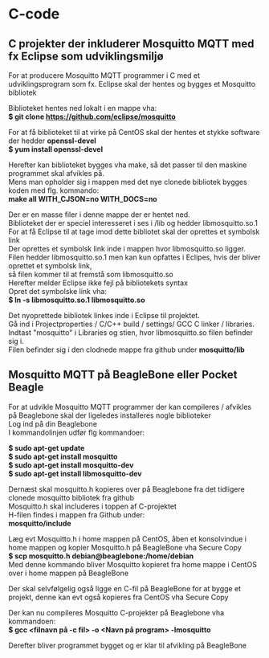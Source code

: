 # C-code

## C projekter der inkluderer Mosquitto MQTT med fx Eclipse som udviklingsmiljø
For at producere Mosquitto MQTT programmer i C med et udviklingsprogram som fx. Eclipse skal der hentes og bygges et Mosquitto bibliotek <br>

Biblioteket hentes ned lokalt i en mappe vha: <br>
**$ git clone https://github.com/eclipse/mosquitto**

For at få biblioteket til at virke på CentOS skal der hentes et stykke software der hedder **openssl-devel** <br>
**$ yum install openssl-devel**

Herefter kan biblioteket bygges vha make, så det passer til den maskine programmet skal afvikles på. <br>
Mens man opholder sig i mappen med det nye clonede bibliotek bygges koden med flg. kommando: <br>
**make all WITH_CJSON=no WITH_DOCS=no**

Der er en masse filer i denne mappe der er hentet ned.  <br>
Biblioteket der er speciel interesseret i ses i /lib og hedder libmosquitto.so.1 <br>
For at få Eclipse til at tage imod dette bibliotet skal der oprettes et symbolsk link <br>
Der oprettes et symbolsk link inde i mappen hvor libmosquitto.so ligger.  <br>
Filen hedder libmosquitto.so.1 men kan kun opfattes i Eclipes, hvis der bliver oprettet et symbolsk link,  <br>
så filen kommer til at fremstå som libmosquitto.so  <br>
Herefter melder Eclipse ikke fejl på bibliotekets syntax <br>
Opret det symbolske link vha: <br>
**$ ln -s libmosquitto.so.1 libmosquitto.so** <br>


Det nyoprettede bibliotek linkes inde i Eclipse til projektet. <br>
Gå ind i Projectproperties /  C/C++ build / settings/ GCC C linker / libraries. <br>
Indtast "mosquitto" i Libraries og stien, hvor libmosquitto.so filen befinder sig i.  <br>
Filen befinder sig i den clodnede mappe fra github under **mosquitto/lib**  <br>

## Mosquitto MQTT på BeagleBone eller Pocket Beagle<br>
For at udvikle Mosquitto MQTT programmer der kan compileres / afvikles på Beaglebone skal der ligeledes installeres nogle biblioteker<br>
Log ind på din Beaglebone<br>
I kommandolinjen udfør flg kommandoer:<br>

**$ sudo apt-get update**<br>
**$ sudo apt-get install mosquitto**<br>
**$ sudo apt-get install mosquitto-dev**<br>
**$ sudo apt-get install libmosquitto-dev**<br>

Dernæst skal mosquitto.h kopieres over på Beaglebone fra det tidligere clonede mosquitto bibliotek fra github<br>
Mosquitto.h skal includeres i toppen af C-projektet<br>
H-filen findes i mappen fra Github under:<br>
**mosquitto/include**<br>

Læg evt Mosquitto.h i home mappen på CentOS, åben et konsolvindue i home mappen og kopier Mosquitto.h på BeagleBone vha Secure Copy <br>
**$ scp mosquitto.h debian@beaglebone:/home/debian** <br>
Med denne kommando bliver Mosquitto kopieret fra home mappe i CentOS over i home mappen på BeagleBone<br>

Der skal selvfølgelig også ligge en C-fil på BeagleBone for at bygge et projekt, denne kan evt også kopieres fra CentOS vha Secure Copy<br>

Der kan nu compileres Mosquitto C-projekter på Beaglebone vha kommandoen: <br>
**$ gcc <filnavn på -c fil> -o <Navn på program> -lmosquitto**<br>

Derefter bliver programmet bygget og er klar til afvikling på BeagleBone<br>

